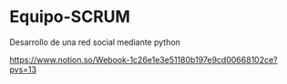 # Equipo-SCRUM

Desarrollo de una red social mediante python

https://www.notion.so/Webook-1c26e1e3e51180b197e9cd00668102ce?pvs=13
